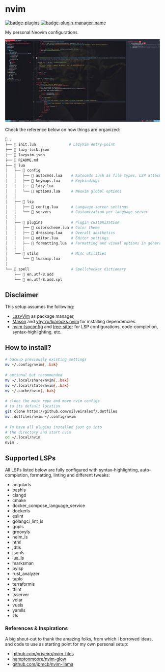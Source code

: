 # nvim

<a href="https://dotfyle.com/silveiralexf/dotfiles-nvim"><img src="https://dotfyle.com/silveiralexf/dotfiles-nvim/badges/plugins?style=flat" alt="badge-plugins" /></a>
<a href="https://dotfyle.com/silveiralexf/dotfiles-nvim"><img src="https://dotfyle.com/silveiralexf/dotfiles-nvim/badges/plugin-manager?style=flat" alt="badge-plugin-manager-name" /></a>

My personal Neovim configurations.

![preview](../images/nvim_screenshot.png)

Check the reference below on how things are organized:

```bash
 .
├──  init.lua               # LazyVim entry-point
├──  lazy-lock.json
├──  lazyvim.json
├── 󰂺 README.md
├──  lua
│   ├──  config
│   │   ├──  autocmds.lua    # Autocmds such as file types, LSP attach configs
│   │   ├──  keymaps.lua     # Keybindings
│   │   ├──  lazy.lua
│   │   └──  options.lua     # Neovim global options
│   │
│   ├──  lsp
│   │   ├──  config.lua      # Language server settings
│   │   └──  servers         # Customization per language server
│   │
│   ├──  plugins             # Plugin customization
│   │   ├──  colorscheme.lua # Color theme
│   │   ├──  dressing.lua    # Overall aesthetics
│   │   ├──  editor.lua      # Editor settings
│   │   ├──  formatting.lua  # Formatting and visual options in general
│   │   │
│   └──  utils               # Misc utilities
│       └──  luasnip.lua
│
└──  spell                   # Spellchecker dictionary
    ├──  en.utf-8.add
    └──  en.utf-8.add.spl
```

## Disclaimer

This setup assumes the following:

- [LazyVim](https://www.lazyvim.org/) as package manager,
- [Mason](https://github.com/williamboman/mason.nvim/) and [vhyrro/luarocks.nvim](https://github.com/vhyrro/luarocks.nvim) for installing dependencies.
- [nvim-lspconfig](https://github.com/neovim/nvim-lspconfig) and [tree-sitter](https://github.com/tree-sitter/tree-sitter) for LSP configurations, code-completion, syntax-highlighting, etc.

## How to install?

```bash
# backup previously existing settings
mv ~/.config/nvim{,.bak}

# optional but recommended
mv ~/.local/share/nvim{,.bak}
mv ~/.local/state/nvim{,.bak}
mv ~/.cache/nvim{,.bak}

# clone the main repo and move nvim configs
# to its default location
git clone https://github.com/silveiralexf/.dotfiles
mv .dotfiles/nvim ~/.config/nvim

# To have all plugins installed just go into
# the directory and start nvim
cd ~/.local/nvim
nvim .
```

## Supported LSPs

All LSPs listed below are fully configured with syntax-highlighting,
auto-completion, formatting, linting and different tweaks:

- angularls
- bashls
- clangd
- cmake
- docker_compose_language_service
- dockerls
- eslint
- golangci_lint_ls
- gopls
- groovyls
- helm_ls
- html
- jdtls
- jsonls
- lua_ls
- marksman
- pylsp
- rust_analyzer
- taplo
- terraformls
- tflint
- tsserver
- volar
- vuels
- yamlls
- zls

### References & Inspirations

A big shout-out to thank the amazing folks, from which I borrowed ideas,
and code to use as starting point for my own personal setup:

- [github.com/yriveiro/nvim-files](https://github.com/yriveiro/nvim-files/tree/lazyvim)
- [hamptonmoore/nvim-glow](https://hamptonmoore.com/posts/nvim-glow/)
- [github.com/jpmcb/nvim-llama](https://github.com/jpmcb/nvim-llama)
